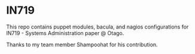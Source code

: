 IN719
=====

This repo contains puppet modules, bacula, and nagios configurations for IN719 - Systems Administration paper @ Otago.

Thanks to my team member Shampoohat for his contribution.
